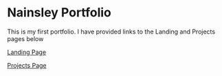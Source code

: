 # Nainsley Portfolio
This is my first portfolio. I have provided links to the Landing and Projects pages below

<a href="https://nainsley.github.io/Landing"> Landing Page <a/>
  
<a href="https://nainsley.github.io/Projects"> Projects Page <a/>

